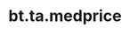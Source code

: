 <div itemscope itemtype="http://developers.google.com/ReferenceObject">
<meta itemprop="name" content="bt.ta.medprice" />
<meta itemprop="path" content="Stable" />
</div>

# bt.ta.medprice

<!-- Insert buttons and diff -->

<table class="tfo-notebook-buttons tfo-api nocontent" align="left">

</table>





<pre class="devsite-click-to-copy prettyprint lang-py tfo-signature-link">
<code>bt.ta.medprice(
    *args, **kwargs
) -> np.array
</code></pre>



<!-- Placeholder for "Used in" -->
